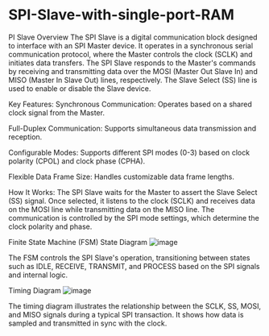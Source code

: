 # SPI-Slave-with-single-port-RAM
PI Slave Overview
The SPI Slave is a digital communication block designed to interface with an SPI Master device. It operates in a synchronous serial communication protocol, where the Master controls the clock (SCLK) and initiates data transfers. The SPI Slave responds to the Master's commands by receiving and transmitting data over the MOSI (Master Out Slave In) and MISO (Master In Slave Out) lines, respectively. The Slave Select (SS) line is used to enable or disable the Slave device.

Key Features:
Synchronous Communication: Operates based on a shared clock signal from the Master.

Full-Duplex Communication: Supports simultaneous data transmission and reception.

Configurable Modes: Supports different SPI modes (0-3) based on clock polarity (CPOL) and clock phase (CPHA).

Flexible Data Frame Size: Handles customizable data frame lengths.

How It Works:
The SPI Slave waits for the Master to assert the Slave Select (SS) signal. Once selected, it listens to the clock (SCLK) and receives data on the MOSI line while transmitting data on the MISO line. The communication is controlled by the SPI mode settings, which determine the clock polarity and phase.

Finite State Machine (FSM) State Diagram
![image](https://github.com/user-attachments/assets/25803b8a-919e-411f-adcc-0767a44cdca5)


The FSM controls the SPI Slave's operation, transitioning between states such as IDLE, RECEIVE, TRANSMIT, and PROCESS based on the SPI signals and internal logic.

Timing Diagram
![image](https://github.com/user-attachments/assets/40925a20-c8f4-420a-adf5-98f856660bac)

The timing diagram illustrates the relationship between the SCLK, SS, MOSI, and MISO signals during a typical SPI transaction. It shows how data is sampled and transmitted in sync with the clock.
